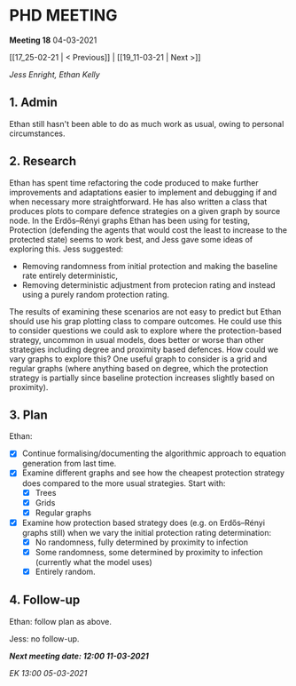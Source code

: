 # PHD MEETING

__Meeting 18__
04-03-2021

[[17_25-02-21 | < Previous]] | [[19_11-03-21 | Next >]]

_Jess Enright,_
_Ethan Kelly_


## 1. Admin

Ethan still hasn't been able to do as much work as usual, owing to personal circumstances.


## 2. Research

Ethan has spent time refactoring the code produced to make further improvements and adaptations easier to implement and debugging if and when necessary more straightforward. He has also written a class that produces plots to compare defence strategies on a given graph by source node. In the Erdős–Rényi graphs Ethan has been using for testing, Protection (defending the agents that would cost the least to increase to the protected state) seems to work best, and Jess gave some ideas of exploring this. Jess suggested:
* Removing randomness from initial protection and making the baseline rate entirely deterministic,
* Removing deterministic adjustment from protecion rating and instead using a purely random protection rating.

The results of examining these scenarios are not easy to predict but Ethan should use his grap plotting class to compare outcomes. He could use this to consider questions we could ask to explore where the protection-based strategy, uncommon in usual models, does better or worse than other strategies including degree and proximity based defences. How could we vary graphs to explore this? One useful graph to consider is a grid and regular graphs (where anything based on degree, which the protection strategy is partially since baseline protection increases slightly based on proximity).

## 3. Plan
Ethan: 
* [x] Continue formalising/documenting the algorithmic approach to equation generation from last time.
* [x] Examine different graphs and see how the cheapest protection strategy does compared to the more usual strategies. Start with:
    * [x] Trees
    * [x] Grids
    * [x] Regular graphs
* [x] Examine how protection based strategy does (e.g. on Erdős–Rényi graphs still) when we vary the initial protection rating determination:
    * [x] No randomness, fully determined by proximity to infection
    * [x] Some randomness, some determined by proximity to infection (currently what the model uses)
    * [x] Entirely random.

## 4. Follow-up

Ethan: follow plan as above.

Jess: no follow-up.

**_Next meeting date: 12:00 11-03-2021_**



_EK 13:00 05-03-2021_
